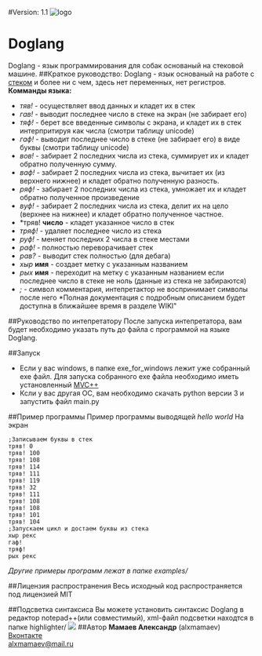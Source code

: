 #Version: 1.1
![logo](https://github.com/alxmamaev/Doglang/blob/master/img/logo.jpg?)
# Doglang
Doglang - язык программирования для собак основаный на стековой машине.
##Краткое руководство:
Doglang - язык основаный на работе с [стеком](https://ru.wikipedia.org/wiki/%D0%A1%D1%82%D0%B5%D0%BA) и более ни с чем, здесь нет переменных, нет регистров.
<br>**Комманды языка:**
* *тяв!* - осуществляет ввод данных и кладет их в стек
* *гав!* - выводит последнее число в стеке на экран (не забирает его)
* *тяф!* - берет все введенные символы с экрана, и кладет их в стек интерпритируя как числа (смотри таблицу unicode)
* *гаф!* - выводит последнее число в стеке (не забирает его) в виде буквы (смотри таблицу unicode) 
* *вов!* - забирает 2 последних числа из стека, суммирует их и кладет обратно полученную сумму.
* *ваф!* - забирает 2 последних числа из стека, вычитает их (из верхнего нижнее) и кладет обратно полученную разность.
* *ряф!* -  забирает 2 последних числа из стека, умножает их и кладет обратно полученное произведение
* *вуф!* - забирает 2 последних числа из стека, делит их на цело (верхнее на нижнее) и кладет обратно полученное частное.
* *тряв! **число** - кладет указанное число в стек
* *тряф!* - удаляет последнее число из стека
* *руф!* - меняет последних 2 числа в стеке местами
* *раф!* - полностью переворачивает стек
* *рав?* - выводит стек полностью (для дебага)
* *хыр* **имя** - создает метку с указанным названием
* *рых* **имя** - переходит на метку с указанным названием если последнее число в стеке не ноль (данные из стека не забираются)
* *;* - символ комментария, интепретактор не воспринимает символы после него
*Полная документация с подробным описанием будет доступна в ближайшее время в разделе WIKI"

##Руководство по интепретатору
После запуска интепретатора, вам будет необходимо указать путь до файла с программой на языке Doglang.

##Запуск
* Если у вас windows, в папке exe_for_windows лежит уже собранный exe файл. Для запуска собранного exe файла необходимо иметь установленный [MVC++](https://www.microsoft.com/ru-RU/download/details.aspx?id=5555)
* Ксли у вас другая ОС, вам необходимо скачать python версии 3 и запустить файл main.py

##Пример программы
Пример программы выводящей *hello world* На экран
```
;Записываем буквы в стек
тряв! 0
тряв! 100
тряв! 108
тряв! 114
тряв! 111
тряв! 119
тряв! 32
тряв! 111
тряв! 108
тряв! 108
тряв! 101
тряв! 104
;Запускаем цикл и достаем буквы из стека
хыр рекс
гаф!
тряф!
рых рекс
```
*Другие примеры программ лежат в папке examples/*

##Лицензия распространения
Весь исходный код распространяется под лицензией MIT

##Подсветка синтаксиса
Вы можете установить синтаксис Doglang в редактор notepad++(или совместимый), xml-файл подсветки находтся в папке highlighter/
![](https://github.com/alxmamaev/Doglang/blob/master/img/notepad.jpeg)
##Автор
**Мамаев Александр** (alxmamaev)
<br>[Вконтакте](https://new.vk.com/alex__mamaev)
<br>alxmamaev@mail.ru 

